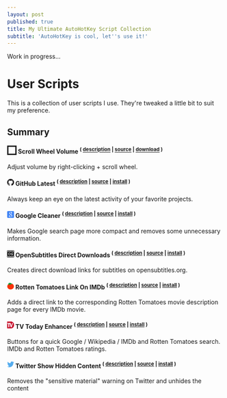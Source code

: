 ```yaml
---
layout: post
published: true
title: My Ultimate AutoHotKey Script Collection
subtitle: 'AutoHotKey is cool, let''s use it!'
---
```

Work in progress...

User Scripts
============

This is a collection of user scripts I use. They're tweaked a little bit to suit my preference.


## Summary

#### <img src="https://raw.githubusercontent.com/AzimsTech/MyAhkList/master/icons/Icon_92.ico.png" width="16px" height="16px" border="3"> Scroll Wheel Volume <sup>( [description](https://github.com/Ede123/userscripts/blob/master/AMO_Editors.md) | [source](https://github.com/AzimsTech/MyAhkList/blob/master/ClickScrollVolume.ahk) | [download](https://raw.githubusercontent.com/Ede123/userscripts/master/AMO_Editors.user.js) )</sup>

Adjust volume by right-clicking + scroll wheel. 


#### <img src="https://raw.githubusercontent.com/Ede123/userscripts/master/icons/GitHub.png" width="16px" height="16px"> GitHub Latest <sup>( [description](https://github.com/Ede123/userscripts/blob/master/GitHub_Latest.md) | [source](https://github.com/Ede123/userscripts/blob/master/GitHub_Latest.user.js) | [install](https://raw.githubusercontent.com/Ede123/userscripts/master/GitHub_Latest.user.js) )</sup>

Always keep an eye on the latest activity of your favorite projects.


#### <img src="https://raw.githubusercontent.com/Ede123/userscripts/master/icons/Google.png" width="16px" height="16px"> Google Cleaner <sup>( [description](https://github.com/Ede123/userscripts/blob/master/Google_Cleaner.md) | [source](https://github.com/Ede123/userscripts/blob/master/Google_Cleaner.user.js) | [install](https://raw.githubusercontent.com/Ede123/userscripts/master/Google_Cleaner.user.js) )</sup>

Makes Google search page more compact and removes some unnecessary information.


#### <img src="https://raw.githubusercontent.com/Ede123/userscripts/master/icons/OpenSubtitles.png" width="16px" height="16px"> OpenSubtitles Direct Downloads <sup>( [description](https://github.com/Ede123/userscripts/blob/master/OpenSubtitles_Direct_Downloads.md) | [source](https://github.com/Ede123/userscripts/blob/master/OpenSubtitles_Direct_Downloads.user.js) | [install](https://raw.githubusercontent.com/Ede123/userscripts/master/OpenSubtitles_Direct_Downloads.user.js) )</sup>

Creates direct download links for subtitles on opensubtitles.org.


#### <img src="https://raw.githubusercontent.com/Ede123/userscripts/master/icons/Rotten_Tomatoes.png" width="16px" height="16px"> Rotten Tomatoes Link On IMDb <sup>( [description](https://github.com/Ede123/userscripts/blob/master/Rotten_Tomatoes_Link_On_IMDb.md) | [source](https://github.com/Ede123/userscripts/blob/master/Rotten_Tomatoes_Link_On_IMDb.user.js) | [install](https://raw.githubusercontent.com/Ede123/userscripts/master/Rotten_Tomatoes_Link_On_IMDb.user.js) )</sup>

Adds a direct link to the corresponding Rotten Tomatoes movie description page for every IMDb movie.


#### <img src="https://raw.githubusercontent.com/Ede123/userscripts/master/icons/TV_Today.png" width="16px" height="16px"> TV Today Enhancer <sup>( [description](https://github.com/Ede123/userscripts/blob/master/TV_Today_Enhancer.md) | [source](https://github.com/Ede123/userscripts/blob/master/TV_Today_Enhancer.user.js) | [install](https://raw.githubusercontent.com/Ede123/userscripts/master/TV_Today_Enhancer.user.js) )</sup>

Buttons for a quick Google / Wikipedia / IMDb and Rotten Tomatoes search. IMDb and Rotten Tomatoes ratings.


#### <img src="https://raw.githubusercontent.com/Ede123/userscripts/master/icons/Twitter.png" width="16px" height="16px"> Twitter Show Hidden Content <sup>( [description](https://github.com/Ede123/userscripts/blob/master/Twitter_Show_Hidden_Content.md) | [source](https://github.com/Ede123/userscripts/blob/master/Twitter_Show_Hidden_Content.user.js) | [install](https://raw.githubusercontent.com/Ede123/userscripts/master/Twitter_Show_Hidden_Content.user.js) )</sup>

Removes the "sensitive material" warning on Twitter and unhides the content
